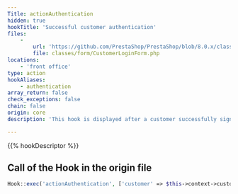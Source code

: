 ```yaml
---
Title: actionAuthentication
hidden: true
hookTitle: 'Successful customer authentication'
files:
    -
        url: 'https://github.com/PrestaShop/PrestaShop/blob/8.0.x/classes/form/CustomerLoginForm.php'
        file: classes/form/CustomerLoginForm.php
locations:
    - 'front office'
type: action
hookAliases:
    - authentication
array_return: false
check_exceptions: false
chain: false
origin: core
description: 'This hook is displayed after a customer successfully signs in'

---
```


{{% hookDescriptor %}}

## Call of the Hook in the origin file

```php
Hook::exec('actionAuthentication', ['customer' => $this->context->customer])
```

